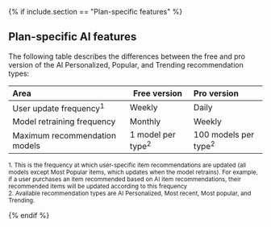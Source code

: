 {% if include.section == "Plan-specific features" %}

## Plan-specific AI features

The following table describes the differences between the free and pro version of the AI Personalized, Popular, and Trending recommendation types:

| Area                   | Free version                          | Pro version            |
| :---------------------- | ------------------------------------- | :--------------------------------------- |
| User update frequency<sup>1</sup>   | Weekly                                | Daily                                    |
| Model retraining frequency  | Monthly                               | Weekly                                   |
| Maximum recommendation models | 1 model per type<sup>2</sup> | 100 models per type<sup>2</sup> |

<sup>1. This is the frequency at which user-specific item recommendations are updated (all models except Most Popular items, which updates when the model retrains). For example, if a user purchases an item recommended based on AI item recommendations, their recommended items will be updated according to this frequency</sup><br>
<sup>2. Available recommendation types are AI Personalized, Most recent, Most popular, and Trending.</sup>

{% endif %}
